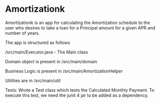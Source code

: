 Amortizationk
=============

Amortizationk is an app for calculating the Amortization schedule to the user who desires to take a loan for a Principal amount for a given APR and number of years.

The app is structured as follows

/src/main/Executor.java - The Main class

Domain object is present in
/src/main/domain

Business Logic is present in
/src/main/AmortizationHelper

Utilities are in
/src/main/util

Tests:
Wrote a Test class which tests the Calculated Monthly Payment. To execute this test, we need the junit 4 jar to be added as a dependency.